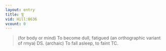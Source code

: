 ```yaml
---
layout: entry
title: སྙ་
vid: Hill:0636
vcount: 0
---
```


> (for body or mind) To become dull, fatigued (an orthographic variant of rmya) DS\.
 (archaic) To fall asleep, to faint TC\.

